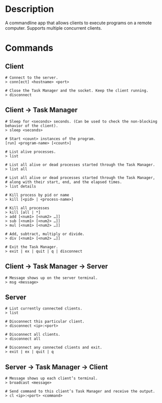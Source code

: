 # Description
A commandline app that allows clients to execute programs on a remote computer. Supports multiple concurrent clients.

# Commands

## Client
```Shell
# Connect to the server.
> conn[ect] <hostname> <port>

# Close the Task Manager and the socket. Keep the client running.
> disconnect
```

## Client -> Task Manager
```Shell
# Sleep for <seconds> seconds. (Can be used to check the non-blocking behavior of the client).
> sleep <seconds>

# Start <count> instances of the program.
[run] <program-name> [<count>]

# List alive processes.
> list

# List all alive or dead processes started through the Task Manager.
> list all

# List all alive or dead processes started through the Task Manager, 
# along with their start, end, and the elapsed times.
> list details

# Kill process by pid or name
> kill [<pid> | <process-name>]

# Kill all processes
> kill [all | *]
> add [<num1> [<num2> …]]
> sub [<num1> [<num2> …]]
> mul [<num1> [<num2> …]]

# Add, subtract, multiply or divide.
> div [<num1> [<num2> …]]

# Exit the Task Manager.
> exit | ex | quit | q | disconnect
```

## Client -> Task Manager -> Server
```Shell
# Message shows up on the server terminal.
> msg <message>
```

## Server
```Shell
# List currently connected clients.
> list

# Disconnect this particular client.
> disconnect <ip>:<port>

# Disconnect all clients.
> disconnect all

# Disconnect any connected clients and exit.
> exit | ex | quit | q
```

## Server -> Task Manager -> Client
```Shell
# Message shows up each client’s terminal.
> broadcast <message>

# Send command to this client’s Task Manager and receive the output.
> cl <ip>:<port> <command>
```
